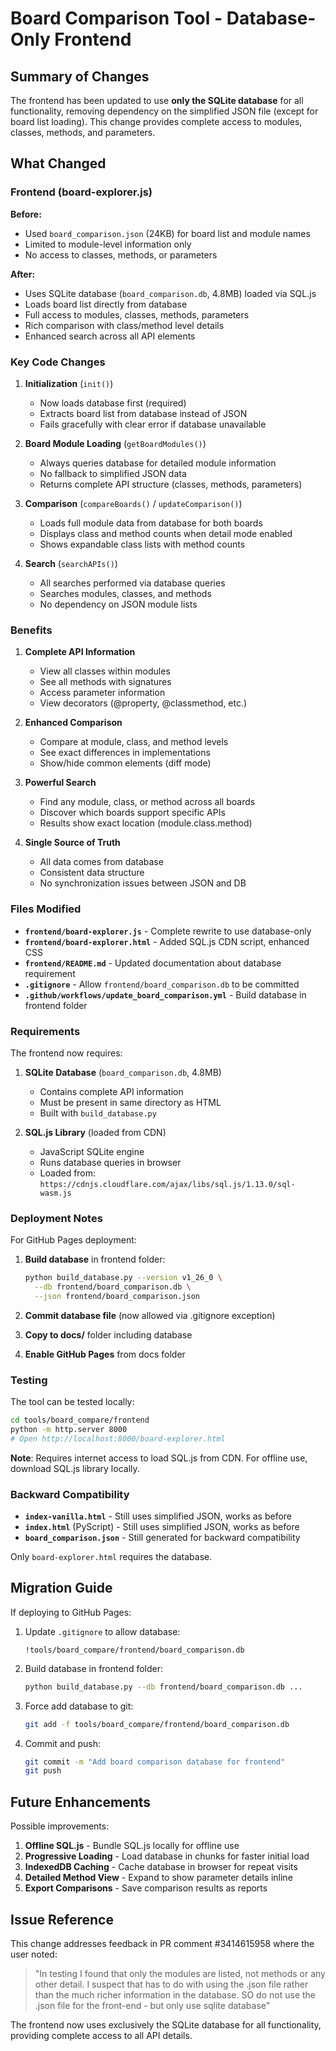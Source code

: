 # Board Comparison Tool - Database-Only Frontend

## Summary of Changes

The frontend has been updated to use **only the SQLite database** for all functionality, removing dependency on the simplified JSON file (except for board list loading). This change provides complete access to modules, classes, methods, and parameters.

## What Changed

### Frontend (board-explorer.js)

**Before:**
- Used `board_comparison.json` (24KB) for board list and module names
- Limited to module-level information only
- No access to classes, methods, or parameters

**After:**
- Uses SQLite database (`board_comparison.db`, 4.8MB) loaded via SQL.js
- Loads board list directly from database
- Full access to modules, classes, methods, parameters
- Rich comparison with class/method level details
- Enhanced search across all API elements

### Key Code Changes

1. **Initialization** (`init()`)
   - Now loads database first (required)
   - Extracts board list from database instead of JSON
   - Fails gracefully with clear error if database unavailable

2. **Board Module Loading** (`getBoardModules()`)
   - Always queries database for detailed module information
   - No fallback to simplified JSON data
   - Returns complete API structure (classes, methods, parameters)

3. **Comparison** (`compareBoards()` / `updateComparison()`)
   - Loads full module data from database for both boards
   - Displays class and method counts when detail mode enabled
   - Shows expandable class lists with method counts

4. **Search** (`searchAPIs()`)
   - All searches performed via database queries
   - Searches modules, classes, and methods
   - No dependency on JSON module lists

### Benefits

1. **Complete API Information**
   - View all classes within modules
   - See all methods with signatures
   - Access parameter information
   - View decorators (@property, @classmethod, etc.)

2. **Enhanced Comparison**
   - Compare at module, class, and method levels
   - See exact differences in implementations
   - Show/hide common elements (diff mode)

3. **Powerful Search**
   - Find any module, class, or method across all boards
   - Discover which boards support specific APIs
   - Results show exact location (module.class.method)

4. **Single Source of Truth**
   - All data comes from database
   - Consistent data structure
   - No synchronization issues between JSON and DB

### Files Modified

- **`frontend/board-explorer.js`** - Complete rewrite to use database-only
- **`frontend/board-explorer.html`** - Added SQL.js CDN script, enhanced CSS
- **`frontend/README.md`** - Updated documentation about database requirement
- **`.gitignore`** - Allow `frontend/board_comparison.db` to be committed
- **`.github/workflows/update_board_comparison.yml`** - Build database in frontend folder

### Requirements

The frontend now requires:

1. **SQLite Database** (`board_comparison.db`, 4.8MB)
   - Contains complete API information
   - Must be present in same directory as HTML
   - Built with `build_database.py`

2. **SQL.js Library** (loaded from CDN)
   - JavaScript SQLite engine
   - Runs database queries in browser
   - Loaded from: `https://cdnjs.cloudflare.com/ajax/libs/sql.js/1.13.0/sql-wasm.js`

### Deployment Notes

For GitHub Pages deployment:

1. **Build database** in frontend folder:
   ```bash
   python build_database.py --version v1_26_0 \
     --db frontend/board_comparison.db \
     --json frontend/board_comparison.json
   ```

2. **Commit database file** (now allowed via .gitignore exception)

3. **Copy to docs/** folder including database

4. **Enable GitHub Pages** from docs folder

### Testing

The tool can be tested locally:

```bash
cd tools/board_compare/frontend
python -m http.server 8000
# Open http://localhost:8000/board-explorer.html
```

**Note**: Requires internet access to load SQL.js from CDN. For offline use, download SQL.js library locally.

### Backward Compatibility

- **`index-vanilla.html`** - Still uses simplified JSON, works as before
- **`index.html`** (PyScript) - Still uses simplified JSON, works as before
- **`board_comparison.json`** - Still generated for backward compatibility

Only `board-explorer.html` requires the database.

## Migration Guide

If deploying to GitHub Pages:

1. Update `.gitignore` to allow database:
   ```gitignore
   !tools/board_compare/frontend/board_comparison.db
   ```

2. Build database in frontend folder:
   ```bash
   python build_database.py --db frontend/board_comparison.db ...
   ```

3. Force add database to git:
   ```bash
   git add -f tools/board_compare/frontend/board_comparison.db
   ```

4. Commit and push:
   ```bash
   git commit -m "Add board comparison database for frontend"
   git push
   ```

## Future Enhancements

Possible improvements:

1. **Offline SQL.js** - Bundle SQL.js locally for offline use
2. **Progressive Loading** - Load database in chunks for faster initial load
3. **IndexedDB Caching** - Cache database in browser for repeat visits
4. **Detailed Method View** - Expand to show parameter details inline
5. **Export Comparisons** - Save comparison results as reports

## Issue Reference

This change addresses feedback in PR comment #3414615958 where the user noted:
> "In testing I found that only the modules are listed, not methods or any other detail. I suspect that has to do with using the .json file rather than the much richer information in the database. SO do not use the .json file for the front-end - but only use sqlite database"

The frontend now uses exclusively the SQLite database for all functionality, providing complete access to all API details.
